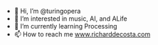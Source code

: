 - 👋 Hi, I’m @turingopera
- 👀 I’m interested in music, AI, and ALife
- 🌱 I’m currently learning Processing
- 📫 How to reach me www.richarddecosta.com

<!---
turingopera/turingopera is a ✨ special ✨ repository because its `README.md` (this file) appears on your GitHub profile.
You can click the Preview link to take a look at your changes.
--->
